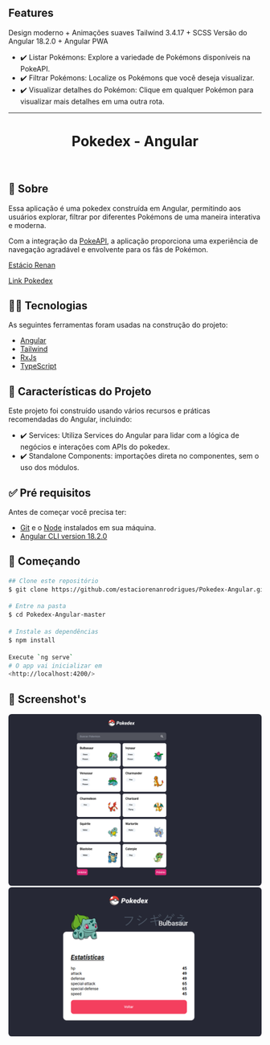 ## Features

Design moderno + Animações suaves
Tailwind 3.4.17 + SCSS
Versão do Angular 18.2.0 + Angular PWA

- ✔️ Listar Pokémons: Explore a variedade de Pokémons disponíveis na PokeAPI.
- ✔️ Filtrar Pokémons: Localize os Pokémons que você deseja visualizar.
- ✔️ Visualizar detalhes do Pokémon: Clique em qualquer Pokémon para visualizar mais detalhes em uma outra rota.

<hr>
<h1 align="center">Pokedex - Angular</h1>
</p>

<br>

## 🎯 Sobre

Essa aplicação é uma pokedex construída em Angular, permitindo aos usuários explorar, filtrar por diferentes Pokémons de uma maneira interativa e moderna.

Com a integração da [PokeAPI](https://pokeapi.co/docsv2), a aplicação proporciona uma experiência de navegação agradável e envolvente para os fãs de Pokémon.

<div align="left" id="top"> 
  <a href="https://www.linkedin.com/in/estaciorenandesousarodrigues/">Estácio Renan</a>
</div>

[Link Pokedex](https://pokedex-angular-lime.vercel.app/)

## 👨‍💻 Tecnologias

As seguintes ferramentas foram usadas na construção do projeto:

- [Angular](https://angular.io/)
- [Tailwind](https://v3.tailwindcss.com/)
- [RxJs](https://rxjs.dev/)
- [TypeScript](https://www.typescriptlang.org/)

## 🤠 Características do Projeto

Este projeto foi construído usando vários recursos e práticas recomendadas do Angular, incluindo:

- ✔️ Services: Utiliza Services do Angular para lidar com a lógica de negócios e interações com APIs do pokedex.
- ✔️ Standalone Components: importações direta no componentes, sem o uso dos módulos.

## ✅ Pré requisitos

Antes de começar você precisa ter:

- [Git](https://git-scm.com) e o [Node](https://nodejs.org/en/) instalados em sua máquina.
- [Angular CLI version 18.2.0](https://github.com/angular/angular-cli)

## :checkered_flag: Começando

```bash
## Clone este repositório
$ git clone https://github.com/estaciorenanrodrigues/Pokedex-Angular.git

# Entre na pasta
$ cd Pokedex-Angular-master

# Instale as dependências
$ npm install

Execute `ng serve`
# O app vai inicializar em
<http://localhost:4200/>
```

## 🤠 Screenshot's

<div align="center">
  <img src='./src/assets/screens/listagem.PNG' style='border-radius: .4rem; margin-right: 5px; width: 800' />
  <img src='./src/assets/screens/detalhes.PNG' style='border-radius: .4rem; margin-right: 5px;  width: 800' />
</div>
